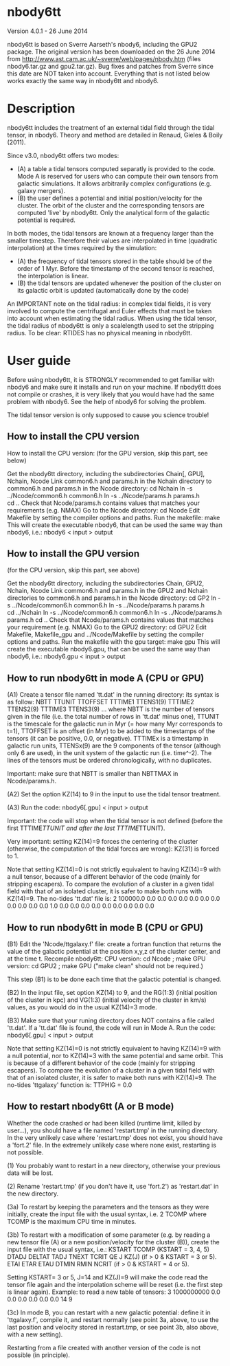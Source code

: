 nbody6tt
========

Version 4.0.1 - 26 June 2014

nbody6tt is based on Sverre Aarseth's nbody6, including the GPU2 package. The original version has been downloaded on the 26 June 2014 from http://www.ast.cam.ac.uk/~sverre/web/pages/nbody.htm (files nbody6.tar.gz and gpu2.tar.gz). Bug fixes and patches from Sverre since this date are NOT taken into account. Everything that is not listed below works exactly the same way in nbody6tt and nbody6.


Description
===========

nbody6tt includes the treatment of an external tidal field through the tidal tensor, in nbody6. Theory and method are detailed in Renaud, Gieles & Boily (2011).

Since v3.0, nbody6tt offers two modes:
* (A) a table a tidal tensors computed separatly is provided to the code. Mode A is reserved for users who can compute their own tensors from galactic simulations. It allows arbitrarily complex configurations (e.g. galaxy mergers).
* (B) the user defines a potential and initial position/velocity for the cluster. The orbit of the cluster and the corresponding tensors are computed 'live' by nbody6tt. Only the analytical form of the galactic potential is required.

In both modes, the tidal tensors are known at a frequency larger than the smaller timestep. Therefore their values are interpolated in time (quadratic interpolation) at the times required by the simulation:
* (A) the frequency of tidal tensors stored in the table should be of the order of 1 Myr. Before the timestamp of the second tensor is reached, the interpolation is linear.
* (B) the tidal tensors are updated whenever the position of the cluster on its galactic orbit is updated (automatically done by the code)

An IMPORTANT note on the tidal radius: in complex tidal fields, it is very involved to compute the centrifugal and Euler effects that must be taken into account when estimating the tidal radius. When using the tidal tensor, the tidal radius of nbody6tt is only a scalelength used to set the stripping radius. To be clear: RTIDES has no physical meaning in nbody6tt.



User guide
==========

Before using nbody6tt, it is STRONGLY recommended to get familiar with nbody6 and make sure it installs and run on your machine. If nbody6tt does not compile or crashes, it is very likely that you would have had the same problem with nbody6. See the help of nbody6 for solving the problem.

The tidal tensor version is only supposed to cause you science trouble!


How to install the CPU version
------------------------------
How to install the CPU version:
(for the GPU version, skip this part, see below)

Get the nbody6tt directory, including the subdirectories
   Chain[, GPU], Nchain, Ncode
Link common6.h and params.h in the Nchain directory to common6.h and params.h in the Ncode directory:
   cd Nchain
   ln -s ../Ncode/common6.h common6.h 
   ln -s ../Ncode/params.h params.h    
   cd ..
Check that Ncode/params.h contains values that matches your requirements (e.g. NMAX)
Go to the Ncode directory:
   cd Ncode
Edit Makefile by setting the compiler options and paths.
Run the makefile:
   make
This will create the executable nbody6, that can be used the same way than nbody6, i.e.:
   nbody6 < input > output


How to install the GPU version
------------------------------
(for the CPU version, skip this part, see above)

Get the nbody6tt directory, including the subdirectories
   Chain, GPU2, Nchain, Ncode
Link common6.h and params.h in the GPU2 and Nchain directories to common6.h and params.h in the Ncode directory:
   cd GP2
   ln -s ../Ncode/common6.h common6.h 
   ln -s ../Ncode/params.h params.h    
   cd ../Nchain
   ln -s ../Ncode/common6.h common6.h 
   ln -s ../Ncode/params.h params.h
   cd ..
Check that Ncode/params.h contains values that matches your requirement (e.g. NMAX)
Go to the GPU2 directory:
   cd GPU2
Edit Makefile, Makefile_gpu and ../Ncode/Makefile by setting the compiler options and paths.
Run the makefile with the gpu target:
   make gpu
This will create the executable nbody6.gpu, that can be used the same way than nbody6, i.e.:
   nbody6.gpu < input > output



How to run nbody6tt in mode A (CPU or GPU)
--------------------------------

(A1) Create a tensor file named 'tt.dat' in the running directory: its syntax is as follow:
   NBTT TTUNIT TTOFFSET
   TTTIME1 TTENS1(9)
   TTTIME2 TTENS2(9)
   TTTIME3 TTENS3(9)
   ...
where NBTT is the number of tensors given in the file (i.e. the total number of rows in 'tt.dat' minus one), TTUNIT is the timescale for the galactic run in Myr (= how many Myr corresponds to t=1), TTOFFSET is an offset (in Myr) to be added to the timestamps of the tensors (it can be positive, 0.0, or negative). TTTIMEx is a timestamp in galactic run units, TTENSx(9) are the 9 components of the tensor (although only 6 are used), in the unit system of the galactic run (i.e. time^-2). The lines of the tensors must be ordered chronologically, with no duplicates.

Important: make sure that NBTT is smaller than NBTTMAX in Ncode/params.h.

(A2) Set the option KZ(14) to 9 in the input to use the tidal tensor treatment.

(A3) Run the code:
   nbody6[.gpu] < input > output

Important: the code will stop when the tidal tensor is not defined (before the first TTTIME*TTUNIT and after the last TTTIME*TTUNIT).

Very important: setting KZ(14)=9 forces the centering of the cluster (otherwise, the computation of the tidal forces are wrong): KZ(31) is forced to 1.

Note that setting KZ(14)=0 is not strictly equivalent to having KZ(14)=9 with a null tensor, because of a different behavior of the code (mainly for stripping escapers). To compare the evolution of a cluster in a given tidal field with that of an isolated cluster, it is safer to make both runs with KZ(14)=9.
The no-tides 'tt.dat' file is:
   2 100000.0 0.0
   0.0 0.0 0.0 0.0 0.0 0.0 0.0 0.0 0.0 0.0
   1.0 0.0 0.0 0.0 0.0 0.0 0.0 0.0 0.0 0.0



How to run nbody6tt in mode B (CPU or GPU)
--------------------------------

(B1) Edit the 'Ncode/ttgalaxy.f' file: create a fortran function that returns the value of the galactic potential at the position x,y,z of the cluster center, and at the time t. Recompile nbody6tt:
CPU version:
   cd Ncode ; make
GPU version:
   cd GPU2 ; make GPU
("make clean" should not be required.)

This step (B1) is to be done each time that the galactic potential is changed.
   
(B2) In the input file, set option KZ(14) to 9, and the RG(1:3) (initial position of the cluster in kpc) and VG(1:3) (initial velocity of the cluster in km/s) values, as you would do in the usual KZ(14)=3 mode.

(B3) Make sure that your runing directory does NOT contains a file called 'tt.dat'. If a 'tt.dat' file is found, the code will run in Mode A. Run the code:
   nbody6[.gpu] < input > output

Note that setting KZ(14)=0 is not strictly equivalent to having KZ(14)=9 with a null potential, nor to KZ(14)=3 with the same potential and same orbit. This is because of a different behavior of the code (mainly for stripping escapers). To compare the evolution of a cluster in a given tidal field with that of an isolated cluster, it is safer to make both runs with KZ(14)=9. The no-tides 'ttgalaxy' function is:
   TTPHIG = 0.0



How to restart nbody6tt (A or B mode)
-------------------------------------

Whether the code crashed or had been killed (runtime limit, killed by user...), you should have a file named 'restart.tmp' in the running directory. In the very unlikely case where 'restart.tmp' does not exist, you should have a 'fort.2' file. In the extremely unlikely case where none exist, restarting is not possible.

(1) You probably want to restart in a new directory, otherwise your previous data will be lost.

(2) Rename 'restart.tmp' (if you don't have it, use 'fort.2') as 'restart.dat' in the new directory.

(3a) To restart by keeping the parameters and the tensors as they were initially, create the input file with the usual syntax, i.e.
   2 TCOMP
where TCOMP is the maximum CPU time in minutes.

(3b) To restart with a modification of some parameter (e.g. by reading a new tensor file (A) or a new position/velocity for the cluster (B)), create the input file with the usual syntax, i.e.:
   KSTART TCOMP                                (KSTART = 3, 4, 5)
   DTADJ DELTAT TADJ TNEXT TCRIT QE J KZ(J)    (if > 0 & KSTART = 3 or 5).
   ETAI ETAR ETAU DTMIN RMIN NCRIT             (if > 0 & KSTART = 4 or 5).   

Setting KSTART= 3 or 5, J=14 and KZ(J)=9 will make the code read the tensor file again and the interpolation scheme will be reset (i.e. the first step is linear again).
Example: to read a new table of tensors:
   3 1000000000
   0.0 0.0 0.0 0.0 0.0 0.0 14 9

(3c) In mode B, you can restart with a new galactic potential: define it in 'ttgalaxy.f', compile it, and restart normally (see point 3a, above, to use the last position and velocity stored in restart.tmp, or see point 3b, also above, with a new setting).

Restarting from a file created with another version of the code is not possible (in principle).
